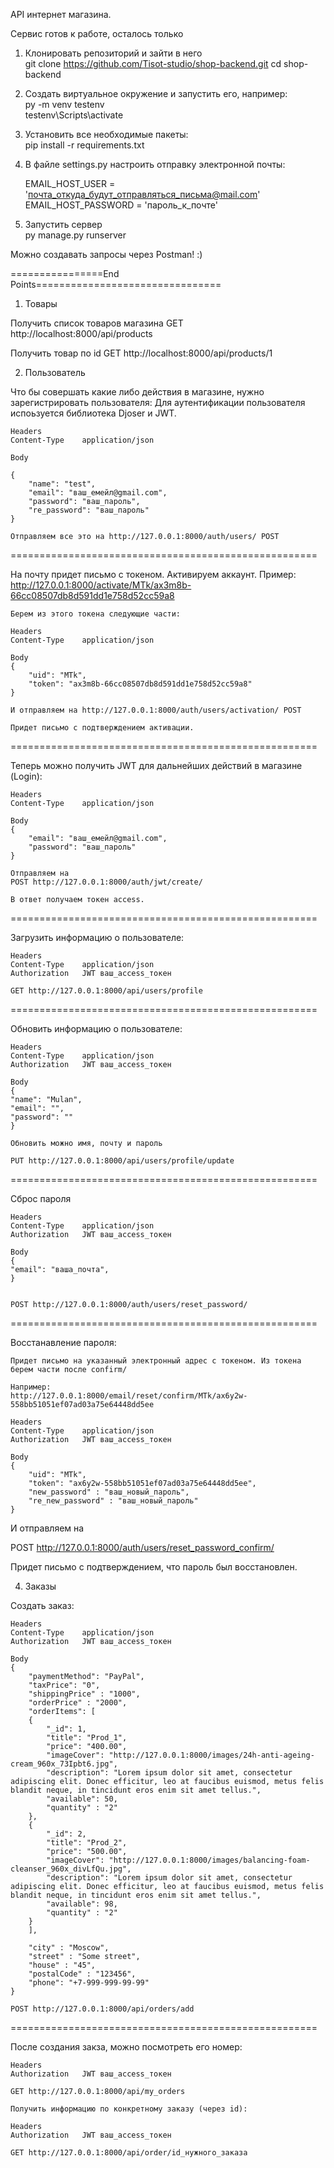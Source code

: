 API интернет магазина.

Сервис готов к работе, осталось только 
1. Клонировать репозиторий и зайти в него  
git clone https://github.com/Tisot-studio/shop-backend.git
cd shop-backend

2. Создать виртуальное окружение и запустить его, например:  
py -m venv testenv  
testenv\Scripts\activate 

3. Установить все необходимые пакеты:  
pip install -r requirements.txt

4. В файле settings.py настроить отправку электронной почты:

    EMAIL_HOST_USER = 'почта_откуда_будут_отправляться_письма@mail.com'
    EMAIL_HOST_PASSWORD = 'пароль_к_почте'

5. Запустить сервер  
py manage.py runserver

Можно создавать запросы через Postman! :)

================End Points================================

1. Товары

Получить список товаров магазина 
    GET http://localhost:8000/api/products


Получить товар по id 
    GET http://localhost:8000/api/products/1

2. Пользователь

Что бы совершать какие либо действия в магазине, нужно зарегистрировать пользователя:
Для аутентификации пользователя испоьзуется библиотека Djoser и JWT.
    
    Headers
    Content-Type    application/json

    Body

    {   
        "name": "test",
        "email": "ваш_емейл@gmail.com",
        "password": "ваш_пароль",
        "re_password": "ваш_пароль"
    }

    Отправляем все это на http://127.0.0.1:8000/auth/users/ POST

=====================================================

На почту придет письмо с токеном. Активируем аккаунт.
    Пример: http://127.0.0.1:8000/activate/MTk/ax3m8b-66cc08507db8d591dd1e758d52cc59a8

    Берем из этого токена следующие части:

    Headers
    Content-Type    application/json

    Body
    {
        "uid": "MTk",
        "token": "ax3m8b-66cc08507db8d591dd1e758d52cc59a8"
    }

    И отправляем на http://127.0.0.1:8000/auth/users/activation/ POST

    Придет письмо с подтверждением активации.

=====================================================

Теперь можно получить JWT для дальнейших действий в магазине (Login):

    Headers
    Content-Type    application/json

    Body
    {
        "email": "ваш_емейл@gmail.com",
        "password": "ваш_пароль"
    }

    Отправляем на 
    POST http://127.0.0.1:8000/auth/jwt/create/ 

    В ответ получаем токен access.

=====================================================

Загрузить информацию о пользователе:

    Headers
    Content-Type    application/json
    Authorization   JWT ваш_access_токен

    GET http://127.0.0.1:8000/api/users/profile

=====================================================

Обновить информацию о пользователе:
    
    Headers
    Content-Type    application/json
    Authorization   JWT ваш_access_токен

    Body
    {
    "name": "Mulan",
    "email": "",
    "password": ""
    }

    Обновить можно имя, почту и пароль

    PUT http://127.0.0.1:8000/api/users/profile/update

=====================================================

Сброс пароля

    Headers
    Content-Type    application/json
    Authorization   JWT ваш_access_токен

    Body
    {
    "email": "ваша_почта",
    }


    POST http://127.0.0.1:8000/auth/users/reset_password/

=====================================================

Восстанавление пароля:

    Придет письмо на указанный электронный адрес с токеном. Из токена берем части после confirm/

    Например:
    http://127.0.0.1:8000/email/reset/confirm/MTk/ax6y2w-558bb51051ef07ad03a75e64448dd5ee

    Headers
    Content-Type    application/json
    Authorization   JWT ваш_access_токен

    Body
    {
        "uid": "MTk",
        "token": "ax6y2w-558bb51051ef07ad03a75e64448dd5ee",
        "new_password" : "ваш_новый_пароль",
        "re_new_password" : "ваш_новый_пароль"
    }
И отправляем на

POST http://127.0.0.1:8000/auth/users/reset_password_confirm/

Придет письмо с подтверждением, что пароль был восстановлен.


4. Заказы

Создать заказ:

    Headers
    Content-Type    application/json
    Authorization   JWT ваш_access_токен

    Body
    {
        "paymentMethod": "PayPal",
        "taxPrice": "0",
        "shippingPrice" : "1000",
        "orderPrice" : "2000",
        "orderItems": [
        {
            "_id": 1,
            "title": "Prod_1",
            "price": "400.00",
            "imageCover": "http://127.0.0.1:8000/images/24h-anti-ageing-cream_960x_73Ipbt6.jpg",
            "description": "Lorem ipsum dolor sit amet, consectetur adipiscing elit. Donec efficitur, leo at faucibus euismod, metus felis blandit neque, in tincidunt eros enim sit amet tellus.",
            "available": 50,
            "quantity" : "2"
        },
        {
            "_id": 2,
            "title": "Prod_2",
            "price": "500.00",
            "imageCover": "http://127.0.0.1:8000/images/balancing-foam-cleanser_960x_divLfQu.jpg",
            "description": "Lorem ipsum dolor sit amet, consectetur adipiscing elit. Donec efficitur, leo at faucibus euismod, metus felis blandit neque, in tincidunt eros enim sit amet tellus.",
            "available": 98,
            "quantity" : "2"
        }
        ],

        "city" : "Moscow",
        "street" : "Some street",
        "house" : "45",
        "postalCode" : "123456",
        "phone": "+7-999-999-99-99"
    }

    POST http://127.0.0.1:8000/api/orders/add

=====================================================

После создания закза, можно посмотреть его номер:
    
    Headers
    Authorization   JWT ваш_access_токен

    GET http://127.0.0.1:8000/api/my_orders

    Получить информацию по конкретному заказу (через id):

    Headers
    Authorization   JWT ваш_access_токен

    GET http://127.0.0.1:8000/api/order/id_нужного_заказа